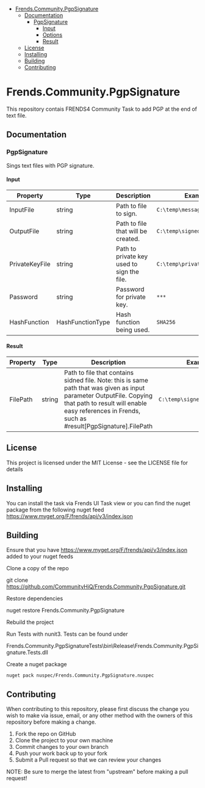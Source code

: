 - [Frends.Community.PgpSignature](#Frends.Community.PgpSignature)
   - [Documentation](#documentation)
      - [PgpSignature](#convertExcelFile)
		 - [Input](#input)
		 - [Options](#options)
		 - [Result](#result)
   - [License](#license)
   - [Installing](#installing)
   - [Building](#building)
   - [Contributing](#contributing)
       
# Frends.Community.PgpSignature
This repository contais FRENDS4 Community Task to add PGP at the end of text file. 

## Documentation

### PgpSignature

Sings text files with PGP signature.

#### Input
| Property  | Type  | Description |Example|
|-----------|-------|-------------|-------|
| InputFile  | string | Path to file to sign. | `C:\temp\message.txt`
| OutputFile  | string | Path to file that will be created. | `C:\temp\signed_message.txt`
| PrivateKeyFile  | string | Path to private key used to sign the file. 	 | `C:\temp\privateKey.asc`
| Password  | string |  Password for private key. | `***`
| HashFunction  | HashFunctionType | Hash function being used. | `SHA256`

#### Result
| Property  | Type  | Description |Example|
|-----------|-------|-------------|-------|
| FilePath | string  | Path to file that contains sidned file. Note: this is same path that was given as input parameter OutputFile. Copying that path to result will enable easy references in Frends, such as #result[PgpSignature].FilePath | `C:\temp\signed_message.txt`

## License
This project is licensed under the MIT License - see the LICENSE file for details

## Installing
You can install the task via Frends UI Task view or you can find the nuget package from the following nuget feed
https://www.myget.org/F/frends/api/v3/index.json

## Building
Ensure that you have https://www.myget.org/F/frends/api/v3/index.json added to your nuget feeds

Clone a copy of the repo

git clone https://github.com/CommunityHiQ/Frends.Community.PgpSignature.git

Restore dependencies

nuget restore Frends.Community.PgpSignature

Rebuild the project

Run Tests with nunit3. Tests can be found under

Frends.Community.PgpSignatureTests\bin\Release\Frends.Community.PgpSignature.Tests.dll

Create a nuget package

`nuget pack nuspec/Frends.Community.PgpSignature.nuspec`

## Contributing
When contributing to this repository, please first discuss the change you wish to make via issue, email, or any other method with the owners of this repository before making a change.

1. Fork the repo on GitHub
2. Clone the project to your own machine
3. Commit changes to your own branch
4. Push your work back up to your fork
5. Submit a Pull request so that we can review your changes

NOTE: Be sure to merge the latest from "upstream" before making a pull request!

